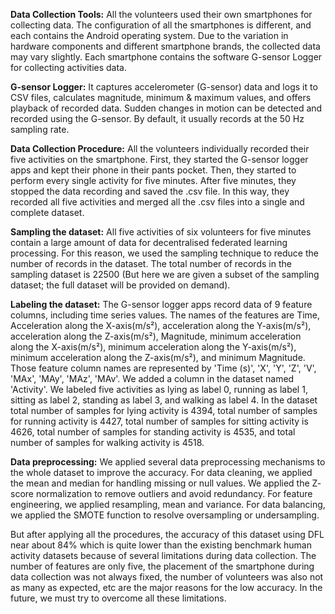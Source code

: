 **Data Collection Tools:**
           All the volunteers used their own smartphones for collecting data. The configuration of all the smartphones is different, and each contains the Android operating system.
           Due to the variation in hardware components and different smartphone brands, the collected data may vary slightly. Each smartphone contains the software G-sensor Logger for 
           collecting activities data. 

**G-sensor Logger:** 
           It captures accelerometer (G-sensor) data and logs it to CSV files, calculates magnitude, minimum & maximum values, and offers playback of recorded data.
           Sudden changes in motion can be detected and recorded using the G-sensor. By default, it usually records at the 50 Hz sampling rate. 

**Data Collection Procedure:**
          All the volunteers individually recorded their five activities on the smartphone. First, they started the G-sensor logger apps and kept their phone in their pants pocket. Then, they started to perform 
          every single activity for five minutes. After five minutes, they stopped the data recording and saved the .csv file. In this way, they recorded all five activities and merged all the .csv files into a             single and complete dataset.

**Sampling the dataset:**
          All five activities of six volunteers for five minutes contain a large amount of data for decentralised federated learning processing. For this reason, we used the sampling technique to reduce the                 number of records in the dataset. The total number of records in the sampling dataset is 22500 (But here we are given a subset of the sampling dataset; the full dataset will be provided on demand).  

**Labeling the dataset:**
          The G-sensor logger apps record data of 9 feature columns, including time series values. The names of the features are Time, Acceleration along the X-axis(m/s²), acceleration along the Y-axis(m/s²),               acceleration along the Z-axis(m/s²), Magnitude,  minimum acceleration along the X-axis(m/s²), minimum acceleration along the Y-axis(m/s²), minimum acceleration along the Z-axis(m/s²), and minimum                  Magnitude. Those feature column names are represented by 'Time (s)', 'X', 'Y', 'Z', 'V', 'MAx', 'MAy', 'MAz', 'MAv'. We added a column in the dataset named 'Activity'. We labeled five activities as 
          lying as label 0, running as label 1, sitting as label 2, standing as label 3, and walking as label 4. In the dataset total number of samples for lying activity is 4394, total number of samples for                running activity is 4427, total number of samples for sitting activity is 4626, total number of samples for standing activity is 4535, and total number of samples for walking activity is 4518.  

**Data preprocessing:**
          We applied several data preprocessing mechanisms to the whole dataset to improve the accuracy. For data cleaning, we applied the mean and median for handling missing or null values. We applied the Z-              score normalization to remove outliers and avoid redundancy. For feature engineering, we applied resampling, mean and variance. For data balancing, we applied the SMOTE function to resolve oversampling            or undersampling.
          
But after applying all the procedures, the accuracy of this dataset using DFL near about 84% which is quite lower than the existing benchmark human activity datasets because of several limitations during data collection. The number of features are only five, the placement of the smartphone during data collection was not always fixed, the number of volunteers was also not as many as expected, etc are the major reasons for the low accuracy. In the future, we must try to overcome all these limitations.  





         


